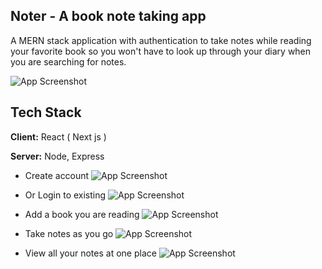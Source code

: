 ## Noter - A book note taking app

A MERN stack application with authentication to take notes while reading your favorite book so you won't have to look up through your diary when you are searching for notes.

![App Screenshot](https://res.cloudinary.com/dnytn2j3p/image/upload/v1666827989/Cuvette%20Assignment/noter/landing_page_aulqpe.png)

## Tech Stack

**Client:** React ( Next js )

**Server:** Node, Express

-   Create account
    ![App Screenshot](https://res.cloudinary.com/dnytn2j3p/image/upload/v1666827989/Cuvette%20Assignment/noter/sign-up_sxmutr.png)

-   Or Login to existing
    ![App Screenshot](https://res.cloudinary.com/dnytn2j3p/image/upload/v1666827989/Cuvette%20Assignment/noter/login_zf43ng.png)

-   Add a book you are reading
    ![App Screenshot](https://res.cloudinary.com/dnytn2j3p/image/upload/v1666827992/Cuvette%20Assignment/noter/add_a_book_pitvw4.png)

-   Take notes as you go
    ![App Screenshot](https://res.cloudinary.com/dnytn2j3p/image/upload/v1666827989/Cuvette%20Assignment/noter/note_page_vthfp8.png)

-   View all your notes at one place
    ![App Screenshot](https://res.cloudinary.com/dnytn2j3p/image/upload/v1666827989/Cuvette%20Assignment/noter/home_iqmk2t.png)
